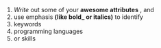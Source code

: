 1. _Write_ out some of your **awesome attributes** , and 
2. use emphasis **(like bold_ or italics)** to identify 
1. keywords 
2. programming languages 
3. or skills 

